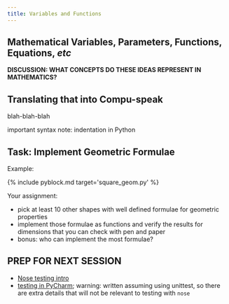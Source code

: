 ```yaml
---
title: Variables and Functions
---
```


## Mathematical Variables, Parameters, Functions, Equations, *etc*

**DISCUSSION: WHAT CONCEPTS DO THESE IDEAS REPRESENT IN MATHEMATICS?**

## Translating that into Compu-speak

blah-blah-blah

important syntax note: indentation in Python

## Task: Implement Geometric Formulae

Example:

{% include pyblock.md target='square_geom.py' %}

Your assignment:

 - pick at least 10 other shapes with well defined formulae for geometric properties
 - implement those formulae as functions and verify the results for dimensions
 that you can check with pen and paper
 - bonus: who can implement the most formulae?

## PREP FOR NEXT SESSION

 - [Nose testing intro](http://ivory.idyll.org/articles/nose-intro.html)
 - [testing in PyCharm](http://confluence.jetbrains.com/display/PYH/Creating+and+running+a+Python+unit+test);
 warning: written assuming using unittest, so there are extra details that will
 not be relevant to testing with `nose`
